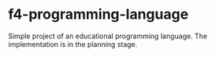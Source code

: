 f4-programming-language
=======================

Simple project of an educational programming language. The implementation is in the planning stage.
